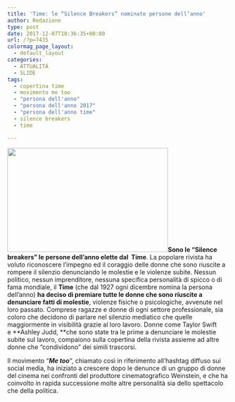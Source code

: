 ```yaml
---
title: 'Time: le “Silence Breakers” nominate persone dell’anno'
author: Redazione
type: post
date: 2017-12-07T10:36:35+00:00
url: /?p=7435
colormag_page_layout:
  - default_layout
categories:
  - ATTUALITÀ
  - SLIDE
tags:
  - copertina time
  - movimento me too
  - "persona dell'anno"
  - "persona dell'anno 2017"
  - "persona dell'anno time"
  - silence breakers
  - time

---
```

<img decoding="async" loading="lazy" class=" wp-image-7436 alignleft" src="https://progressonline.it/wp-content/uploads/2017/12/TIMES_M-300x205.jpg" alt="" width="365" height="236" />**Sono le &#8220;Silence breakers&#8221; le persone dell&#8217;anno elette dal  Time**. La popolare rivista ha voluto riconoscere l&#8217;impegno ed il coraggio delle donne che sono riuscite a rompere il silenzio denunciando le molestie e le violenze subite. Nessun politico, nessun imprenditore, nessuna specifica personalità di spicco o di fama mondiale, il **Time** (che dal 1927 ogni dicembre nomina la persona dell&#8217;anno) **ha deciso di premiare tutte le donne che sono riuscite a denunciare fatti di molestie**, violenze fisiche o psicologiche, avvenute nel loro passato. Comprese ragazze e donne di ogni settore professionale, sia coloro che decidono di parlare nel silenzio mediatico che quelle maggiormente in visibilità grazie al loro lavoro. Donne come Taylor Swift e **Ashley Judd, **che sono state tra le prime a denunciare le molestie subite sul lavoro, compaiono sulla copertina della rivista assieme ad altre donne che &#8220;condividono&#8221; dei simili trascorsi.

Il movimento &#8220;_**Me too**_&#8220;, chiamato così in riferimento all’hashtag diffuso sui social media, ha iniziato a crescere dopo le denunce di un gruppo di donne del cinema nei confronti del produttore cinematografico Weinstein, e che ha coinvolto in rapida successione molte altre personalità sia dello spettacolo che della politica.